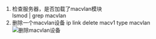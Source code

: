 
1. 检查服务器，是否加载了macvlan模块  
lsmod | grep macvlan   
2. 删除一个macvlan设备 
ip link delete macv1 type macvlan  
![删除macvlan设备](https://note.youdao.com/yws/public/resource/4d55e910268f5b5d344e9126be9c53d0/xmlnote/400DF0A4E58B46B998A2CEBBAE36CEA6/22907)

















